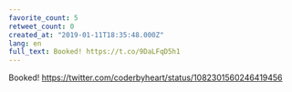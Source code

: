 ```yaml
---
favorite_count: 5
retweet_count: 0
created_at: "2019-01-11T18:35:48.000Z"
lang: en
full_text: Booked! https://t.co/9DaLFqD5h1
---
```


Booked! <https://twitter.com/coderbyheart/status/1082301560246419456>
